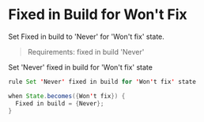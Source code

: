 Fixed in Build for Won't Fix 
====================

Set Fixed in build to 'Never' for 'Won't fix' state.

>Requirements: fixed in build 'Never'

Set 'Never' fixed in build for 'Won't fix' state
```java
rule Set 'Never' fixed in build for 'Won't fix' state

when State.becomes({Won't fix}) {
  Fixed in build = {Never};
}
```
